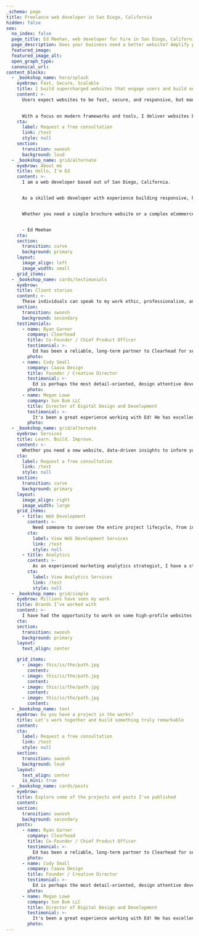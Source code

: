 ```yaml
---
_schema: page
title: Freelance web developer in San Diego, California
hidden: false
seo:
  no_index: false
  page_title: Ed Meehan, web developer for hire in San Diego, California
  page_description: Does your business need a better website? Amplify performance, and maximize online potential. Contact me today!
  featured_image:
  featured_image_alt:
  open_graph_type:
  canonical_url:
content_blocks:
  - _bookshop_name: hero/splash
    eyebrow: Fast, Secure, Scalable
    title: I build supercharged websites that engage users and build online growth
    content: >-
      Users expect websites to be fast, secure, and responsive, but many businesses struggle with outdated, slow, and insecure technology.

      
      With a focus on modern frameworks and tools, I deliver websites built on the latest web technology. Translation? Faster page speeds, superior security, and the ability to handle high demand through scalability.
    cta:
      label: Request a free consultation
      link: /test
      style: null
    section:
      transition: swoosh
      background: loud
  - _bookshop_name: grid/alternate
    eyebrow: About me
    title: Hello, I'm Ed
    content: >-
      I am a web developer based out of San Diego, California.


      As a skilled web developer with experience building responsive, high-performance websites, eCommerce stores, and Progressive Web Apps, I am passionate about creating innovative and effective online solutions for my clients.


      Whether you need a simple brochure website or a complex eCommerce store, I have the skills and expertise to bring your vision to life. If you are looking for a reliable and experienced web developer, I would love the opportunity to work with you on your next great project.


      - Ed Meehan
    cta:
    section:
      transition: curve
      background: primary
    layout:
      image_align: left
      image_width: small
    grid_items:
  - _bookshop_name: cards/testimonials
    eyebrow:
    title: Client stories
    content: >-
      These individuals can speak to my work ethic, professionalism, and ability to deliver high-quality results consistently.
    section:
      transition: swoosh
      background: secondary
    testimonials:
      - name: Ryan Garner
        company: Clearhead
        title: Co-Founder / Chief Product Officer
        testimonial: >-
          Ed has been a reliable, long-term partner to Clearhead for several years while delivering high-quality code for a number of key projects. He’s meticulous when it comes to ensuring he understands the scope and requirements of the work, and he takes pride in ensuring his work is well tested and of high quality.
        photo:
      - name: Cody Small
        company: Caava Design
        title: Founder / Creative Director
        testimonial: >-
          Ed is perhaps the most detail-oriented, design attentive developer I have worked with. On the multiple projects we collaborated on, he always went the extra mile to lay a good foundation for his work, then made suggestions on how to improve or optimize the final product I was looking for. I've never seen a design I've created for a website executed with as much precision as Ed was able to achieve on our projects. This is something I consider extremely rare in the development world and highly recommend working with him.
        photo:
      - name: Megan Lowe
        company: Sun Bum LLC
        title: Director of Digital Design and Development
        testimonial: >-
          It's been a great experience working with Ed! He has excellent attention to detail and I rarely have feedback when he delivers updates. I value his advice and feedback as we work through problems and I have full trust in his abilities to get work done efficiently and correctly.
        photo:
  - _bookshop_name: grid/alternate
    eyebrow: Services
    title: Learn. Build. Improve.
    content: >-
      Whether you need a new website, data-driven insights to inform your marketing strategy, or ongoing support, I have the skills to help you achieve your goals.
    cta:
      label: Request a free consultation
      link: /test
      style: null
    section:
      transition: curve
      background: primary
    layout:
      image_align: right
      image_width: large
    grid_items:
      - title: Web Development
        content: >-
          Need someone to oversee the entire project lifecycle, from initial planning and scoping to execution and final delivery, or if you need support with specific phases of the project, I'm ready.
        cta:
          label: View Web Development Services
          link: /test
          style: null
      - title: Analytics
        content: >-
          As an experienced marketing analytics strategist, I have a strong track record of planning, setting up, and managing Analytics for businesses and organizations of all sizes.
        cta:
          label: View Analytics Services
          link: /test
          style: null
  - _bookshop_name: grid/simple
    eyebrow: Millions have seen my work
    title: Brands I’ve worked with
    content: >-
      I have had the opportunity to work on some high-profile websites for well-known brands.
    cta:
    section:
      transition: swoosh
      background: primary
    layout:
      text_align: center

    grid_items:
      - image: this/is/the/path.jpg
        content:
      - image: this/is/the/path.jpg
        content:
      - image: this/is/the/path.jpg
        content:
      - image: this/is/the/path.jpg
        content:
  - _bookshop_name: text
    eyebrow: Do you have a project in the works?
    title: Let's work together and build something truly remarkable
    content: 
    cta:
      label: Request a free consultation
      link: /test
      style: null
    section:
      transition: swoosh
      background: loud
    layout:
      text_align: center
      is_mini: true
  - _bookshop_name: cards/posts
    eyebrow:
    title: Explore some of the projects and posts I've published
    content: 
    section:
      transition: swoosh
      background: secondary
    posts:
      - name: Ryan Garner
        company: Clearhead
        title: Co-Founder / Chief Product Officer
        testimonial: >-
          Ed has been a reliable, long-term partner to Clearhead for several years while delivering high-quality code for a number of key projects. He’s meticulous when it comes to ensuring he understands the scope and requirements of the work, and he takes pride in ensuring his work is well tested and of high quality.
        photo:
      - name: Cody Small
        company: Caava Design
        title: Founder / Creative Director
        testimonial: >-
          Ed is perhaps the most detail-oriented, design attentive developer I have worked with. On the multiple projects we collaborated on, he always went the extra mile to lay a good foundation for his work, then made suggestions on how to improve or optimize the final product I was looking for. I've never seen a design I've created for a website executed with as much precision as Ed was able to achieve on our projects. This is something I consider extremely rare in the development world and highly recommend working with him.
        photo:
      - name: Megan Lowe
        company: Sun Bum LLC
        title: Director of Digital Design and Development
        testimonial: >-
          It's been a great experience working with Ed! He has excellent attention to detail and I rarely have feedback when he delivers updates. I value his advice and feedback as we work through problems and I have full trust in his abilities to get work done efficiently and correctly.
        photo:
---
```

